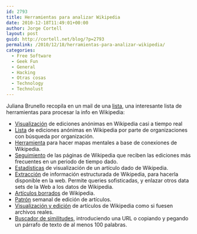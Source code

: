 ```yaml
---
id: 2793
title: Herramientas para analizar Wikipedia
date: 2010-12-18T11:49:01+00:00
author: Jorge Cortell
layout: post
guid: http://cortell.net/blog/?p=2793
permalink: /2010/12/18/herramientas-para-analizar-wikipedia/
categories:
  - Free Software
  - Geek Fun
  - General
  - Hacking
  - Otras cosas
  - Technology
  - Technolust
---
```

Juliana Brunello recopila en un mail de una <a title="http://p10.alfaservers.com/pipermail/cpov_listcultures.org/2010-May/000131.html" href="http://p10.alfaservers.com/pipermail/cpov_listcultures.org/2010-May/000131.html" target="_blank">lista</a>, una interesante lista de herramientas para procesar la info en Wikipedia:

<div id="_mcePaste">
  <ul>
    <li>
      <a title="http://www.lkozma.net/wpv/index.html " href="http://www.lkozma.net/wpv/index.html" target="_blank">Visualización</a> de ediciones anónimas en Wikipedia casi a tiempo real
    </li>
    <li>
      <a title="http://wikiscanner.virgil.gr/" href="http://wikiscanner.virgil.gr/" target="_blank">Lista</a> de ediciones anónimas en Wikipedia por parte de organizaciones con búsqueda por organización.
    </li>
    <li>
      <a title="http://www.wikimindmap.org/" href="http://www.wikimindmap.org/" target="_blank">Herramienta</a> para hacer mapas mentales a base de conexiones de Wikipedia.
    </li>
    <li>
      <a title="http://www.wikirage.com/" href="http://www.wikirage.com/" target="_blank">Seguimiento</a> de las páginas de Wikipedia que reciben las ediciones más frecuentes en un periodo de tiempo dado.
    </li>
    <li>
      <a title="http://stats.grok.se/" href="http://stats.grok.se/" target="_blank">Estadísticas</a> de visualización de un artículo dado de Wikipedia.
    </li>
    <li>
      <a title="http://dbpedia.org/About" href="http://dbpedia.org/About" target="_blank">Extracción</a> de información estructurada de Wikipedia, para hacerla disponible en la web. Permite queries sofisticadas, y enlazar otros data sets de la Web a los datos de Wikipedia.
    </li>
    <li>
      <a title="http://deletionpedia.dbatley.com/w/index.php?title=Main_Page" href="http://deletionpedia.dbatley.com/w/index.php?title=Main_Page" target="_blank">Artículos borrados</a> de Wikipedia.
    </li>
    <li>
      <a title="http://wikidashboard.parc.com/doc/faq.html" href="http://wikidashboard.parc.com/doc/faq.html" target="_blank">Patrón</a> semanal de edición de artículos.
    </li>
    <li>
      <a title="http://wikipediafs.sourceforge.net/" href="http://wikipediafs.sourceforge.net/" target="_blank">Visualización y edición</a> de artículos de Wikipedia como si fuesen archivos reales.
    </li>
    <li>
      <a title="http://similpedia.org/" href="http://similpedia.org/" target="_blank">Buscador de similitudes</a>, introduciendo una URL o copiando y pegando un párrafo de texto de al menos 100 palabras.
    </li>
  </ul>
</div>